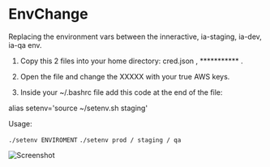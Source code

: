 # EnvChange


Replacing the environment vars between the inneractive, ia-staging, ia-dev, ia-qa env.

 

1) Copy this 2 files into your home directory:  cred.json , *********** .

2) Open the file and change the XXXXX with your true AWS keys. 

3) Inside your ~/.bashrc file add this code at the end of the file:

alias setenv='source ~/setenv.sh staging'


Usage:

```./setenv ENVIROMENT```
```./setenv prod / staging / qa```


![Screenshot](screenshot.png)


